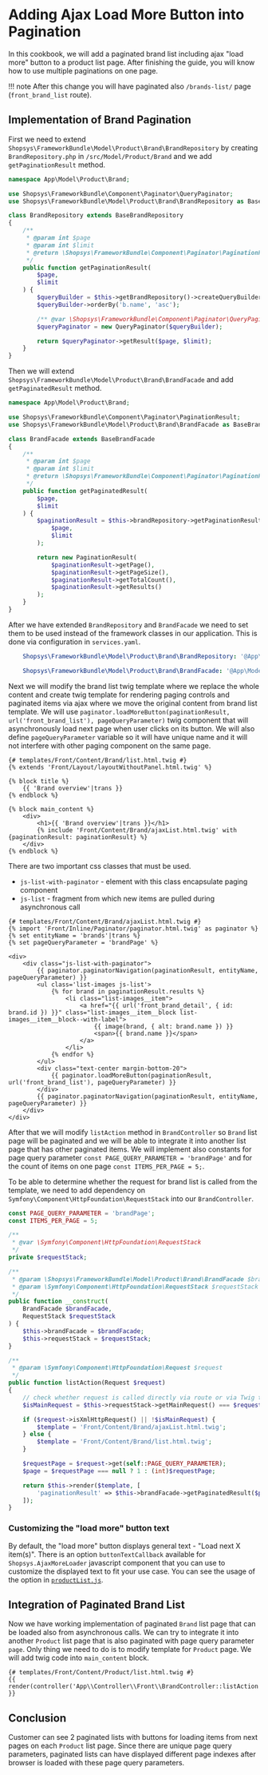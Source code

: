 # Adding Ajax Load More Button into Pagination

In this cookbook, we will add a paginated brand list including ajax "load more" button to a product list page.
After finishing the guide, you will know how to use multiple paginations on one page.

!!! note
    After this change you will have paginated also `/brands-list/` page (`front_brand_list` route).

## Implementation of Brand Pagination

First we need to extend `Shopsys\FrameworkBundle\Model\Product\Brand\BrandRepository` by creating `BrandRepository.php` in `/src/Model/Product/Brand` and we add `getPaginationResult` method.

```php
namespace App\Model\Product\Brand;

use Shopsys\FrameworkBundle\Component\Paginator\QueryPaginator;
use Shopsys\FrameworkBundle\Model\Product\Brand\BrandRepository as BaseBrandRepository;

class BrandRepository extends BaseBrandRepository
{
    /**
     * @param int $page
     * @param int $limit
     * @return \Shopsys\FrameworkBundle\Component\Paginator\PaginationResult
     */
    public function getPaginationResult(
        $page,
        $limit
    ) {
        $queryBuilder = $this->getBrandRepository()->createQueryBuilder('b');
        $queryBuilder->orderBy('b.name', 'asc');

        /** @var \Shopsys\FrameworkBundle\Component\Paginator\QueryPaginator $queryPaginator */
        $queryPaginator = new QueryPaginator($queryBuilder);

        return $queryPaginator->getResult($page, $limit);
    }
}
```

Then we will extend `Shopsys\FrameworkBundle\Model\Product\Brand\BrandFacade` and add `getPaginatedResult` method.

```php
namespace App\Model\Product\Brand;

use Shopsys\FrameworkBundle\Component\Paginator\PaginationResult;
use Shopsys\FrameworkBundle\Model\Product\Brand\BrandFacade as BaseBrandFacade;

class BrandFacade extends BaseBrandFacade
{
    /**
     * @param int $page
     * @param int $limit
     * @return \Shopsys\FrameworkBundle\Component\Paginator\PaginationResult
     */
    public function getPaginatedResult(
        $page,
        $limit
    ) {
        $paginationResult = $this->brandRepository->getPaginationResult(
            $page,
            $limit
        );

        return new PaginationResult(
            $paginationResult->getPage(),
            $paginationResult->getPageSize(),
            $paginationResult->getTotalCount(),
            $paginationResult->getResults()
        );
    }
}
```

After we have extended `BrandRepository` and `BrandFacade` we need to set them to be used instead of the framework classes in our application.
This is done via configuration in `services.yaml`.

```yaml
    Shopsys\FrameworkBundle\Model\Product\Brand\BrandRepository: '@App\Model\Product\Brand\BrandRepository'

    Shopsys\FrameworkBundle\Model\Product\Brand\BrandFacade: '@App\Model\Product\Brand\BrandFacade'
```

Next we will modify the brand list twig template where we replace the whole content and create twig template for rendering paging controls and paginated items via ajax where we move the original content from brand list template.
We will use `paginator.loadMoreButton(paginationResult, url('front_brand_list'), pageQueryParameter)` twig component that will asynchronously load next page when user clicks on its button.
We will also define `pageQueryParameter` variable so it will have unique name and it will not interfere with other paging component on the same page.

```twig
{# templates/Front/Content/Brand/list.html.twig #}
{% extends 'Front/Layout/layoutWithoutPanel.html.twig' %}

{% block title %}
    {{ 'Brand overview'|trans }}
{% endblock %}

{% block main_content %}
    <div>
        <h1>{{ 'Brand overview'|trans }}</h1>
        {% include 'Front/Content/Brand/ajaxList.html.twig' with {paginationResult: paginationResult} %}
    </div>
{% endblock %}
```

There are two important css classes that must be used.

- `js-list-with-paginator` - element with this class encapsulate paging component
- `js-list` - fragment from which new items are pulled during asynchronous call

```twig
{# templates/Front/Content/Brand/ajaxList.html.twig #}
{% import 'Front/Inline/Paginator/paginator.html.twig' as paginator %}
{% set entityName = 'brands'|trans %}
{% set pageQueryParameter = 'brandPage' %}

<div>
    <div class="js-list-with-paginator">
        {{ paginator.paginatorNavigation(paginationResult, entityName, pageQueryParameter) }}
        <ul class='list-images js-list'>
            {% for brand in paginationResult.results %}
                <li class="list-images__item">
                    <a href="{{ url('front_brand_detail', { id: brand.id }) }}" class="list-images__item__block list-images__item__block--with-label">
                        {{ image(brand, { alt: brand.name }) }}
                        <span>{{ brand.name }}</span>
                    </a>
                </li>
            {% endfor %}
        </ul>
        <div class="text-center margin-bottom-20">
            {{ paginator.loadMoreButton(paginationResult, url('front_brand_list'), pageQueryParameter) }}
        </div>
        {{ paginator.paginatorNavigation(paginationResult, entityName, pageQueryParameter) }}
    </div>
</div>
```

After that we will modify `listAction` method in `BrandController` so `Brand` list page will be paginated and we will be able to integrate it into another list page that has other paginated items.
We will implement also constants for page query parameter `const PAGE_QUERY_PARAMETER = 'brandPage'` and for the count of items on one page `const ITEMS_PER_PAGE = 5;`.

To be able to determine whether the request for brand list is called from the template, we need to add dependency on `Symfony\Component\HttpFoundation\RequestStack` into our `BrandController`.

```php
const PAGE_QUERY_PARAMETER = 'brandPage';
const ITEMS_PER_PAGE = 5;

/**
 * @var \Symfony\Component\HttpFoundation\RequestStack
 */
private $requestStack;

/**
 * @param \Shopsys\FrameworkBundle\Model\Product\Brand\BrandFacade $brandFacade
 * @param \Symfony\Component\HttpFoundation\RequestStack $requestStack
 */
public function __construct(
    BrandFacade $brandFacade,
    RequestStack $requestStack
) {
    $this->brandFacade = $brandFacade;
    $this->requestStack = $requestStack;
}

/**
 * @param \Symfony\Component\HttpFoundation\Request $request
 */
public function listAction(Request $request)
{
    // check whether request is called directly via route or via Twig template
    $isMainRequest = $this->requestStack->getMainRequest() === $request;

    if ($request->isXmlHttpRequest() || !$isMainRequest) {
        $template = 'Front/Content/Brand/ajaxList.html.twig';
    } else {
        $template = 'Front/Content/Brand/list.html.twig';
    }

    $requestPage = $request->get(self::PAGE_QUERY_PARAMETER);
    $page = $requestPage === null ? 1 : (int)$requestPage;

    return $this->render($template, [
        'paginationResult' => $this->brandFacade->getPaginatedResult($page, self::ITEMS_PER_PAGE),
    ]);
}
```

### Customizing the "load more" button text

By default, the "load more" button displays general text - "Load next X item(s)".
There is an option `buttonTextCallback` available for `Shopsys.AjaxMoreLoader` javascript component that you can use to customize the displayed text to fit your use case.
You can see the usage of the option in [`productList.js`](https://github.com/shopsys/shopsys/blob/master/project-base/assets/js/frontend/product/productList.js).

## Integration of Paginated Brand List

Now we have working implementation of paginated `Brand` list page that can be loaded also from asynchronous calls.
We can try to integrate it into another `Product` list page that is also paginated with page query parameter `page`.
Only thing we need to do is to modify template for `Product` page.
We will add twig code into `main_content` block.

```twig
{# templates/Front/Content/Product/list.html.twig #}
{{ render(controller('App\\Controller\\Front\\BrandController::listAction')) }}
```

## Conclusion

Customer can see 2 paginated lists with buttons for loading items from next pages on each `Product` list page.
Since there are unique page query parameters, paginated lists can have displayed different page indexes after browser is loaded with these page query parameters.
